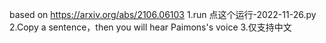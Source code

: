  based on https://arxiv.org/abs/2106.06103
1.run 点这个运行-2022-11-26.py
2.Copy a sentence，then you will hear Paimons's voice
3.仅支持中文
